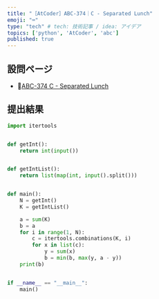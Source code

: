 ```yaml
---
title: "［AtCoder］ABC-374｜C - Separated Lunch"
emoji: "⌨️"
type: "tech" # tech: 技術記事 / idea: アイデア
topics: ['python', 'AtCoder', 'abc']
published: true
---
```


## 設問ページ

- 🔗[ABC-374 C - Separated Lunch](https://atcoder.jp/contests/abc374/tasks/abc374_c)

## 提出結果

```python
import itertools


def getInt():
    return int(input())


def getIntList():
    return list(map(int, input().split()))


def main():
    N = getInt()
    K = getIntList()

    a = sum(K)
    b = a
    for i in range(1, N):
        c = itertools.combinations(K, i)
        for x in list(c):
            y = sum(x)
            b = min(b, max(y, a - y))
    print(b)


if __name__ == "__main__":
    main()
```

